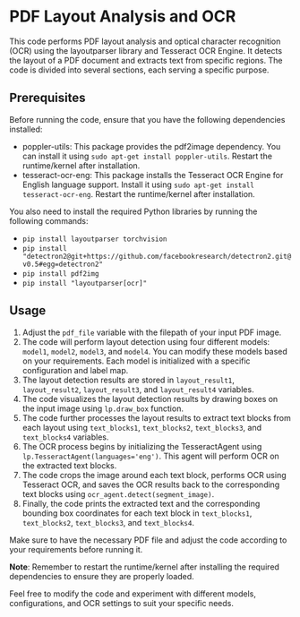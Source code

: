 # PDF Layout Analysis and OCR

This code performs PDF layout analysis and optical character recognition (OCR) using the layoutparser library and Tesseract OCR Engine. It detects the layout of a PDF document and extracts text from specific regions. The code is divided into several sections, each serving a specific purpose.

## Prerequisites
Before running the code, ensure that you have the following dependencies installed:

- poppler-utils: This package provides the pdf2image dependency. You can install it using `sudo apt-get install poppler-utils`. Restart the runtime/kernel after installation.
- tesseract-ocr-eng: This package installs the Tesseract OCR Engine for English language support. Install it using `sudo apt-get install tesseract-ocr-eng`. Restart the runtime/kernel after installation.

You also need to install the required Python libraries by running the following commands:
- `pip install layoutparser torchvision`
- `pip install "detectron2@git+https://github.com/facebookresearch/detectron2.git@v0.5#egg=detectron2"`
- `pip install pdf2img`
- `pip install "layoutparser[ocr]"`

## Usage
1. Adjust the `pdf_file` variable with the filepath of your input PDF image.
2. The code will perform layout detection using four different models: `model1`, `model2`, `model3`, and `model4`. You can modify these models based on your requirements. Each model is initialized with a specific configuration and label map.
3. The layout detection results are stored in `layout_result1`, `layout_result2`, `layout_result3`, and `layout_result4` variables.
4. The code visualizes the layout detection results by drawing boxes on the input image using `lp.draw_box` function.
5. The code further processes the layout results to extract text blocks from each layout using `text_blocks1`, `text_blocks2`, `text_blocks3`, and `text_blocks4` variables.
6. The OCR process begins by initializing the TesseractAgent using `lp.TesseractAgent(languages='eng')`. This agent will perform OCR on the extracted text blocks.
7. The code crops the image around each text block, performs OCR using Tesseract OCR, and saves the OCR results back to the corresponding text blocks using `ocr_agent.detect(segment_image)`.
8. Finally, the code prints the extracted text and the corresponding bounding box coordinates for each text block in `text_blocks1`, `text_blocks2`, `text_blocks3`, and `text_blocks4`.

Make sure to have the necessary PDF file and adjust the code according to your requirements before running it.

**Note**: Remember to restart the runtime/kernel after installing the required dependencies to ensure they are properly loaded.

Feel free to modify the code and experiment with different models, configurations, and OCR settings to suit your specific needs.